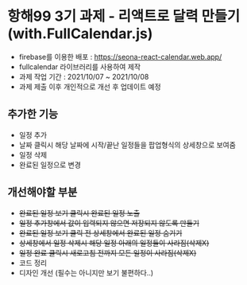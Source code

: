 # 항해99 3기 과제 - 리액트로 달력 만들기 (with.FullCalendar.js)

- firebase를 이용한 배포 : <https://seona-react-calendar.web.app/>
- fullcalendar 라이브러리를 사용하여 제작
- 과제 작업 기간 : 2021/10/07 ~ 2021/10/08
- 과제 제출 이후 개인적으로 개선 후 업데이트 예정

## 추가한 기능
- 일정 추가
- 날짜 클릭시 해당 날짜에 시작/끝난 일정들을 팝업형식의 상세창으로 보여줌
- 일정 삭제
- 완료된 일정으로 변경

## 개선해야할 부분
- ~~완료된 일정 보기 클릭시 완료된 일정 노출~~
- ~~일정 추가창에서 값이 입력되지 않으면 저장되지 않도록 만들기~~
- ~~완료된 일정 보기 클릭 전 상세창에서 완료된 일정 숨기기~~
- ~~상세창에서 일정 삭제시 해당 일정 아래의 일정들이 사라짐(삭제X)~~
- ~~일정 완료 클릭시 새로고침 전까지 모든 일정이 사라짐(삭제X)~~
- 코드 정리
- 디자인 개선 (필수는 아니지만 보기 불편하다..)